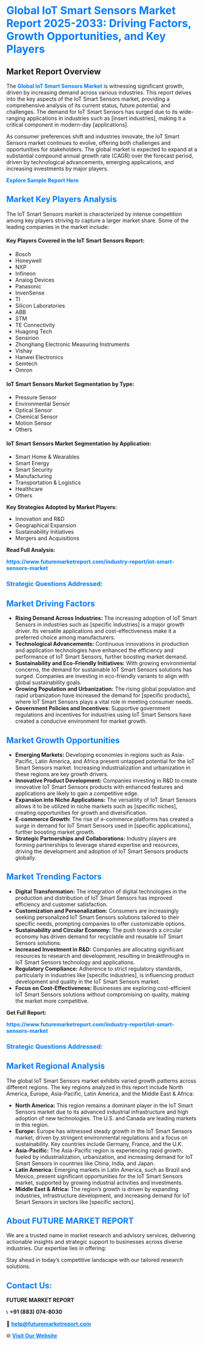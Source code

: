 <h1 style="color: #007BFF;">Global IoT Smart Sensors Market Report 2025-2033: Driving Factors, Growth Opportunities, and Key Players</h1>

<section id="overview">
<h2>Market Report Overview</h2>
<p>The <a href="https://www.futuremarketreport.com/industry-report/iot-smart-sensors-market" style="color: #007BFF; text-decoration: none;"><strong>Global IoT Smart Sensors Market</strong></a> is witnessing significant growth, driven by increasing demand across various industries. This report delves into the key aspects of the IoT Smart Sensors market, providing a comprehensive analysis of its current status, future potential, and challenges. The demand for IoT Smart Sensors has surged due to its wide-ranging applications in industries such as [insert industries], making it a critical component in modern-day [applications].</p>
<p>As consumer preferences shift and industries innovate, the IoT Smart Sensors market continues to evolve, offering both challenges and opportunities for stakeholders. The global market is expected to expand at a substantial compound annual growth rate (CAGR) over the forecast period, driven by technological advancements, emerging applications, and increasing investments by major players.</p>
</section>

<section id="overview">
<p><a href="https://www.futuremarketreport.com/request-sample/reportId=42985" style="color: #007BFF; text-decoration: none;"><strong>Explore Sample Report Here</strong></a></p>
</section>

<section id="key-players">
<h2 style="color: #007BFF;">Market Key Players Analysis</h2>
<p>The IoT Smart Sensors market is characterized by intense competition among key players striving to capture a larger market share. Some of the leading companies in the market include:</p>
<h4>Key Players Covered in the IoT Smart Sensors Report:</h4>
<ul><li>Bosch</li><li>Honeywell</li><li>NXP</li><li>Infineon</li><li>Analog Devices</li><li>Panasonic</li><li>InvenSense</li><li>TI</li><li>Silicon Laboratories</li><li>ABB</li><li>STM</li><li>TE Connectivity</li><li>Huagong Tech</li><li>Sensirion</li><li>Zhonghang Electronic Measuring Instruments</li><li>Vishay</li><li>Hanwei Electronics</li><li>Semtech</li><li>Omron</li></ul>
<h4>IoT Smart Sensors Market Segmentation by Type:</h4>
<ul><li>Pressure Sensor</li><li>Environmental Sensor</li><li>Optical Sensor</li><li>Chemical Sensor</li><li>Motion Sensor</li><li>Others</li></ul>

<h4>IoT Smart Sensors Market Segmentation by Application:</h4>
<ul><li>Smart Home &amp; Wearables</li><li>Smart Energy</li><li>Smart Security</li><li>Manufacturing</li><li>Transportation &amp; Logistics</li><li>Healthcare</li><li>Others</li></ul>
<p><strong>Key Strategies Adopted by Market Players:</strong></p>
<ul>
<li>Innovation and R&D</li>
<li>Geographical Expansion</li>
<li>Sustainability Initiatives</li>
<li>Mergers and Acquisitions</li>
</ul>
</section>

<section>
<p><strong>Read Full Analysis: </strong></p><a href="https://www.futuremarketreport.com/industry-report/iot-smart-sensors-market" style="color: #007BFF; text-decoration: none;"><strong>https://www.futuremarketreport.com/industry-report/iot-smart-sensors-market</strong></a>
<h3 style="color: #007BFF;">Strategic Questions Addressed:</h3>
</section>

<section id="driving-factors">
<h2 style="color: #007BFF;">Market Driving Factors</h2>
<ul>
<li><strong>Rising Demand Across Industries:</strong> The increasing adoption of IoT Smart Sensors in industries such as [specific industries] is a major growth driver. Its versatile applications and cost-effectiveness make it a preferred choice among manufacturers.</li>
<li><strong>Technological Advancements:</strong> Continuous innovations in production and application technologies have enhanced the efficiency and performance of IoT Smart Sensors, further boosting market demand.</li>
<li><strong>Sustainability and Eco-Friendly Initiatives:</strong> With growing environmental concerns, the demand for sustainable IoT Smart Sensors solutions has surged. Companies are investing in eco-friendly variants to align with global sustainability goals.</li>
<li><strong>Growing Population and Urbanization:</strong> The rising global population and rapid urbanization have increased the demand for [specific products], where IoT Smart Sensors plays a vital role in meeting consumer needs.</li>
<li><strong>Government Policies and Incentives:</strong> Supportive government regulations and incentives for industries using IoT Smart Sensors have created a conducive environment for market growth.</li>
</ul>
</section>

<section id="growth-opportunities">
<h2 style="color: #007BFF;">Market Growth Opportunities</h2>
<ul>
<li><strong>Emerging Markets:</strong> Developing economies in regions such as Asia-Pacific, Latin America, and Africa present untapped potential for the IoT Smart Sensors market. Increasing industrialization and urbanization in these regions are key growth drivers.</li>
<li><strong>Innovative Product Development:</strong> Companies investing in R&D to create innovative IoT Smart Sensors products with enhanced features and applications are likely to gain a competitive edge.</li>
<li><strong>Expansion into Niche Applications:</strong> The versatility of IoT Smart Sensors allows it to be utilized in niche markets such as [specific niches], creating opportunities for growth and diversification.</li>
<li><strong>E-commerce Growth:</strong> The rise of e-commerce platforms has created a surge in demand for IoT Smart Sensors used in [specific applications], further boosting market growth.</li>
<li><strong>Strategic Partnerships and Collaborations:</strong> Industry players are forming partnerships to leverage shared expertise and resources, driving the development and adoption of IoT Smart Sensors products globally.</li>
</ul>
</section>

<section id="trending-factors">
<h2 style="color: #007BFF;">Market Trending Factors</h2>
<ul>
<li><strong>Digital Transformation:</strong> The integration of digital technologies in the production and distribution of IoT Smart Sensors has improved efficiency and customer satisfaction.</li>
<li><strong>Customization and Personalization:</strong> Consumers are increasingly seeking personalized IoT Smart Sensors solutions tailored to their specific needs, prompting companies to offer customizable options.</li>
<li><strong>Sustainability and Circular Economy:</strong> The push towards a circular economy has driven demand for recyclable and reusable IoT Smart Sensors solutions.</li>
<li><strong>Increased Investment in R&D:</strong> Companies are allocating significant resources to research and development, resulting in breakthroughs in IoT Smart Sensors technology and applications.</li>
<li><strong>Regulatory Compliance:</strong> Adherence to strict regulatory standards, particularly in industries like [specific industries], is influencing product development and quality in the IoT Smart Sensors market.</li>
<li><strong>Focus on Cost-Effectiveness:</strong> Businesses are exploring cost-efficient IoT Smart Sensors solutions without compromising on quality, making the market more competitive.</li>
</ul>
</section>

<section>
<p><strong>Get Full Report: </strong></p><a href="https://www.futuremarketreport.com/industry-report/iot-smart-sensors-market" style="color: #007BFF; text-decoration: none;"><strong>https://www.futuremarketreport.com/industry-report/iot-smart-sensors-market</strong></a>
<h3 style="color: #007BFF;">Strategic Questions Addressed:</h3>
</section>


<section id="regional-analysis">
<h2 style="color: #007BFF;">Market Regional Analysis</h2>
<p>The global IoT Smart Sensors market exhibits varied growth patterns across different regions. The key regions analyzed in this report include North America, Europe, Asia-Pacific, Latin America, and the Middle East & Africa:</p>
<ul>
<li><strong>North America:</strong> This region remains a dominant player in the IoT Smart Sensors market due to its advanced industrial infrastructure and high adoption of new technologies. The U.S. and Canada are leading markets in this region.</li>
<li><strong>Europe:</strong> Europe has witnessed steady growth in the IoT Smart Sensors market, driven by stringent environmental regulations and a focus on sustainability. Key countries include Germany, France, and the U.K.</li>
<li><strong>Asia-Pacific:</strong> The Asia-Pacific region is experiencing rapid growth, fueled by industrialization, urbanization, and increasing demand for IoT Smart Sensors in countries like China, India, and Japan.</li>
<li><strong>Latin America:</strong> Emerging markets in Latin America, such as Brazil and Mexico, present significant opportunities for the IoT Smart Sensors market, supported by growing industrial activities and investments.</li>
<li><strong>Middle East & Africa:</strong> The region’s growth is driven by expanding industries, infrastructure development, and increasing demand for IoT Smart Sensors in sectors like [specific sectors].</li>
</ul>
</section>

<footer>
<h2 style="color: #007BFF;">About FUTURE MARKET REPORT</h2>
<p>We are a trusted name in market research and advisory services, delivering actionable insights and strategic support to businesses across diverse industries. Our expertise lies in offering:</p>

<p>Stay ahead in today’s competitive landscape with our tailored research solutions.</p>

<h2 style="color: #007BFF;">Contact Us:</h2>
<p><strong>FUTURE MARKET REPORT</strong></p>
<p>📞 <strong>+91 (883) 074-8030</strong></p>
<p>📧 <strong><a href="mailto:help@futuremarketreport.com" style="color: #007BFF;">help@futuremarketreport.com</a></strong></p>
<p>🌐 <strong><a href="https://www.futuremarketreport.com/" style="color: #007BFF;">Visit Our Website</a></strong></p>
</footer>